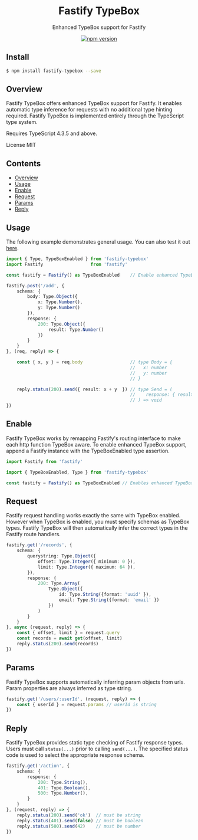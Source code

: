 <div align='center'>

<h1>Fastify TypeBox</h1>

<p>Enhanced TypeBox support for Fastify</p>

[![npm version](https://badge.fury.io/js/fastify-typebox.svg)](https://badge.fury.io/js/fastify-typebox)

</div>

## Install

```bash
$ npm install fastify-typebox --save
```

## Overview

Fastify TypeBox offers enhanced TypeBox support for Fastify. It enables automatic type inference for requests with no additional type hinting required. Fastify TypeBox is implemented entirely through the TypeScript type system.

Requires TypeScript 4.3.5 and above.

License MIT

## Contents

- [Overview](#Overview)
- [Usage](#Usage)
- [Enable](#Enable)
- [Request](#Request)
- [Params](#Params)
- [Reply](#Reply)

## Usage

The following example demonstrates general usage. You can also test it out [here](https://www.typescriptlang.org/play?#code/JYWwDg9gTgLgBAbzgFQJ5gKYBoXowIQgA8BRAOwEMAjAGwwBM4BfOAMyghDgHJWKBnGMFaoAtDDxVi3ALAAoUJFhwAYgKEi4W7Tt3b2nHn0HDUsufIDGEMoLbrTcALyqHIgBQBKOANyZCpJS0DDoA9KFw5NR0cBhkABYUZJYhaP7EcPwArmBKMPLyxhqoAHSQgu7coRT09Nw4SPI6-JbxGCAUAFyITXpwUvSo3WkYJQDyVABWGJYw7gi9fdpEw3glAHJZIFQYUF5Yi0twQ36jm9u7Xoc6TJ4HcktQGPyQthjdCw9HWgBMAAx-VaYcZTGZzT7fPRPbI0GBAs5bHZ7TzXPq3VFaJiHLFyJg4dxPACOOCeYBoqG8TgAfD0LF8tNZbPAkEQcKhmM44ESSgN2ZC9OE4BJMHBCINORD+VLpX1BVoVnAyIjdhiZWqjnLjt0lRcoKr1QawhEcYdSeSSoIKDAsvx3P8-p4LXF6PMuc8srDukQ4ABqY6Y7yC4UYOAAZWdnPc+sNhs1bpeNn470Q8Y9cMVyqgzGjMfVgspNIAbhBgPR5LcgA).

```typescript
import { Type, TypeBoxEnabled } from 'fastify-typebox'
import Fastify                  from 'fastify'

const fastify = Fastify() as TypeBoxEnabled    // Enable enhanced TypeBox support

fastify.post('/add', { 
    schema: {
        body: Type.Object({
            x: Type.Number(),
            y: Type.Number()
        }),
        response: {
            200: Type.Object({
                result: Type.Number()
            })
        }
    }
}, (req, reply) => {

    const { x, y } = req.body                  // type Body = {
                                               //   x: number
                                               //   y: number
                                               // }

    reply.status(200).send({ result: x + y  }) // type Send = (
                                               //    response: { result: number }
                                               // ) => void
})
```

## Enable

Fastify TypeBox works by remapping Fastify's routing interface to make each http function TypeBox aware. To enable enhanced TypeBox support, append a Fastify instance with the TypeBoxEnabled type assertion.

```typescript
import Fastify from 'fastify'

import { TypeBoxEnabled, Type } from 'fastify-typebox'

const fastify = Fastify() as TypeBoxEnabled // Enables enhanced TypeBox support
```

## Request

Fastify request handling works exactly the same with TypeBox enabled. However when TypeBox is enabled, you must specify schemas as TypeBox types. Fastify TypeBox will then automatically infer the correct types in the Fastify route handlers.

```typescript
fastify.get('/records', {
    schema: {
        querystring: Type.Object({
            offset: Type.Integer({ minimum: 0 }),
            limit: Type.Integer({ maximum: 64 }),
        }),
        response: {
            200: Type.Array(
                Type.Object({
                    id: Type.String({format: 'uuid' }),
                    email: Type.String({format: 'email' })
                })
            )
        }
    }
}, async (request, reply) => {
    const { offset, limit } = request.query
    const records = await get(offset, limit)
    reply.status(200).send(records)
})
```

## Params

Fastify TypeBox supports automatically inferring param objects from urls. Param properties are always inferred as type string.

```typescript
fastify.get('/users/:userId', (request, reply) => {
    const { userId } = request.params // userId is string
})
```

## Reply

Fastify TypeBox provides static type checking of Fastify response types. Users must call `status(...)` prior to calling `send(...)`. The specified status code is used to select the appropriate response schema.

```typescript
fastify.get('/action', {
    schema: {
        response: {
            200: Type.String(),
            401: Type.Boolean(),
            500: Type.Number(),
        }
    }
}, (request, reply) => {
    reply.status(200).send('ok')  // must be string
    reply.status(401).send(false) // must be boolean
    reply.status(500).send(42)    // must be number
})
```

